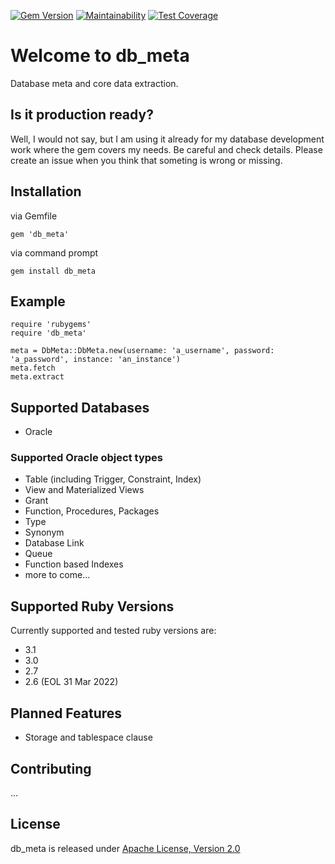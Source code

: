 [![Gem Version](https://badge.fury.io/rb/db_meta.svg)](https://badge.fury.io/rb/db_meta)
[![Maintainability](https://api.codeclimate.com/v1/badges/ffd17b164da909c5c172/maintainability)](https://codeclimate.com/github/thomis/db_meta/maintainability)
[![Test Coverage](https://api.codeclimate.com/v1/badges/ffd17b164da909c5c172/test_coverage)](https://codeclimate.com/github/thomis/db_meta/test_coverage)


# Welcome to db_meta
Database meta and core data extraction.

## Is it production ready?

Well, I would not say, but I am using it already for my database development work where the gem covers my needs. Be careful and check details. Please create an issue when you think that someting is wrong or missing.

## Installation
via Gemfile
```
gem 'db_meta'
```

via command prompt
```
gem install db_meta
```

## Example
```
require 'rubygems'
require 'db_meta'

meta = DbMeta::DbMeta.new(username: 'a_username', password: 'a_password', instance: 'an_instance')
meta.fetch
meta.extract
```

## Supported Databases
- Oracle

### Supported Oracle object types
- Table (including Trigger, Constraint, Index)
- View and Materialized Views
- Grant
- Function, Procedures, Packages
- Type
- Synonym
- Database Link
- Queue
- Function based Indexes
- more to come...

## Supported Ruby Versions

Currently supported and tested ruby versions are:

- 3.1
- 3.0
- 2.7
- 2.6 (EOL 31 Mar 2022)

## Planned Features
- Storage and tablespace clause

## Contributing
...

## License
db_meta is released under [Apache License, Version 2.0](https://opensource.org/licenses/Apache-2.0)
